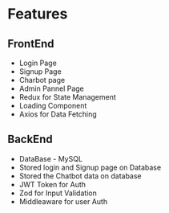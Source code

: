 # Features
## FrontEnd
- Login Page
- Signup Page
- Charbot page
- Admin Pannel Page
- Redux for State Management
- Loading Component
- Axios for Data Fetching
## BackEnd
- DataBase - MySQL
- Stored login and Signup page on Database
- Stored the Chatbot data on database
- JWT Token for Auth
- Zod for Input Validation
- Middleaware for user Auth